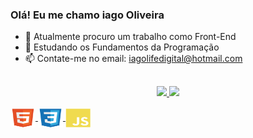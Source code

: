 ### Olá! Eu me chamo iago Oliveira 

- 🔭 Atualmente procuro um trabalho como Front-End
- 🌱 Estudando os Fundamentos da Programação
- 📫 Contate-me no email: iagolifedigital@hotmail.com
##
<div align="center">
  <a href="https://github.com/iagooliveirafonseca">
  <img height="150em" src="https://github-readme-stats.vercel.app/api?username=iagooliveirafonseca&show_icons=true&theme=dracula&include_all_commits=true&count_private=true"/>
  <img height="150em" src="https://github-readme-stats.vercel.app/api/top-langs/?username=iagooliveirafonseca&layout=compact&langs_count=7&theme=dracula"/>
</div


<div style="display: inline_block"><br>
  <img align="center" alt="Iago-HTML" height="30" width="40" src="https://raw.githubusercontent.com/devicons/devicon/master/icons/html5/html5-original.svg">
  <img align="center" alt="Iago-CSS" height="30" width="40" src="https://raw.githubusercontent.com/devicons/devicon/master/icons/css3/css3-original.svg">
  <img align="center" alt="Iago-Js" height="30" width="40" src="https://raw.githubusercontent.com/devicons/devicon/master/icons/javascript/javascript-plain.svg">
</div>

